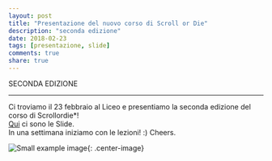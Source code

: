 ```yaml
---
layout: post
title: "Presentazione del nuovo corso di Scroll or Die"
description: "seconda edizione"
date: 2018-02-23
tags: [presentazione, slide]
comments: true
share: true
---
```


SECONDA EDIZIONE

---

Ci troviamo il 23 febbraio al Liceo e presentiamo la seconda edizione del corso di Scrollordie*! <br>
[Qui](https://drive.google.com/open?id=1bQeDLg41UXuhz00soLnHVDVqTQXt62L-) ci sono le Slide.<br>
In una settimana iniziamo con le lezioni!
:) Cheers.



![Small example image]({{site.baseurl}}/images/gifnew.gif){: .center-image}
